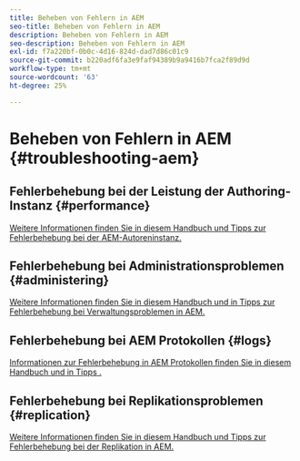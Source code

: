 ```yaml
---
title: Beheben von Fehlern in AEM
seo-title: Beheben von Fehlern in AEM
description: Beheben von Fehlern in AEM
seo-description: Beheben von Fehlern in AEM
exl-id: f7a220bf-0b0c-4d16-824d-dad7d86c01c9
source-git-commit: b220adf6fa3e9faf94389b9a9416b7fca2f89d9d
workflow-type: tm+mt
source-wordcount: '63'
ht-degree: 25%

---
```


# Beheben von Fehlern in AEM {#troubleshooting-aem}

## Fehlerbehebung bei der Leistung der Authoring-Instanz {#performance}

[Weitere Informationen finden Sie in diesem Handbuch und Tipps zur Fehlerbehebung bei der AEM-Autoreninstanz.](/help/sites-authoring/troubleshooting.md)

## Fehlerbehebung bei Administrationsproblemen {#administering}

[Weitere Informationen finden Sie in diesem Handbuch und in Tipps zur Fehlerbehebung bei Verwaltungsproblemen in AEM.](/help/sites-administering/troubleshoot.md)

## Fehlerbehebung bei AEM Protokollen {#logs}

[Informationen zur Fehlerbehebung in AEM Protokollen finden Sie in diesem Handbuch und in Tipps .](/help/sites-administering/troubleshooting.md)

## Fehlerbehebung bei Replikationsproblemen {#replication}

[Weitere Informationen finden Sie in diesem Handbuch und Tipps zur Fehlerbehebung bei der Replikation in AEM.](/help/sites-deploying/troubleshoot-rep.md)
